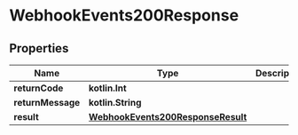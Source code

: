 
# WebhookEvents200Response

## Properties
| Name | Type | Description | Notes |
| ------------ | ------------- | ------------- | ------------- |
| **returnCode** | **kotlin.Int** |  |  [optional] |
| **returnMessage** | **kotlin.String** |  |  [optional] |
| **result** | [**WebhookEvents200ResponseResult**](WebhookEvents200ResponseResult.md) |  |  [optional] |



